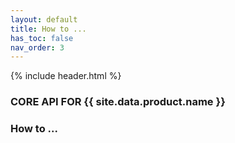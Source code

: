 ```yaml
---
layout: default
title: How to ...
has_toc: false
nav_order: 3  
---
```

{% include header.html %}
### CORE API FOR {{ site.data.product.name }}

### How to ...
